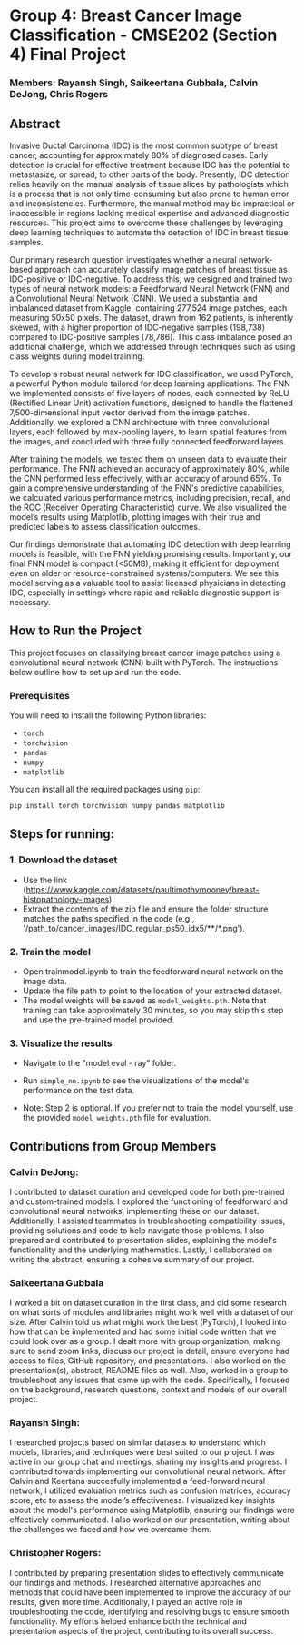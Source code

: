 # Group 4: Breast Cancer Image Classification - CMSE202 (Section 4) Final Project
### Members: Rayansh Singh, Saikeertana Gubbala, Calvin DeJong, Chris Rogers

## Abstract

Invasive Ductal Carcinoma (IDC) is the most common subtype of breast cancer, accounting for approximately 80% of diagnosed cases. Early detection is crucial for effective treatment because IDC has the potential to metastasize, or spread, to other parts of the body. Presently, IDC detection relies heavily on the manual analysis of tissue slices by pathologists which is a process that is not only time-consuming but also prone to human error and inconsistencies. Furthermore, the manual method may be impractical or inaccessible in regions lacking medical expertise and advanced diagnostic resources. This project aims to overcome these challenges by leveraging deep learning techniques to automate the detection of IDC in breast tissue samples.

Our primary research question investigates whether a neural network-based approach can accurately classify image patches of breast tissue as IDC-positive or IDC-negative. To address this, we designed and trained two types of neural network models: a Feedforward Neural Network (FNN) and a Convolutional Neural Network (CNN). We used a substantial and imbalanced dataset from Kaggle, containing 277,524 image patches, each measuring 50x50 pixels. The dataset, drawn from 162 patients, is inherently skewed, with a higher proportion of IDC-negative samples (198,738) compared to IDC-positive samples (78,786). This class imbalance posed an additional challenge, which we addressed through techniques such as using class weights during model training.

To develop a robust neural network for IDC classification, we used PyTorch, a powerful Python module tailored for deep learning applications. The FNN we implemented consists of five layers of nodes, each connected by ReLU (Rectified Linear Unit) activation functions, designed to handle the flattened 7,500-dimensional input vector derived from the image patches. Additionally, we explored a CNN architecture with three convolutional layers, each followed by max-pooling layers, to learn spatial features from the images, and concluded with three fully connected feedforward layers.

After training the models, we tested them on unseen data to evaluate their performance. The FNN achieved an accuracy of approximately 80%, while the CNN performed less effectively, with an accuracy of around 65%. To gain a comprehensive understanding of the FNN's predictive capabilities, we calculated various performance metrics, including precision, recall, and the ROC (Receiver Operating Characteristic) curve. We also visualized the model’s results using Matplotlib, plotting images with their true and predicted labels to assess classification outcomes.

Our findings demonstrate that automating IDC detection with deep learning models is feasible, with the FNN yielding promising results. Importantly, our final FNN model is compact (<50MB), making it efficient for deployment even on older or resource-constrained systems/computers. We see this model serving as a valuable tool to assist licensed physicians in detecting IDC, especially in settings where rapid and reliable diagnostic support is necessary.

## How to Run the Project

This project focuses on classifying breast cancer image patches using a convolutional neural network (CNN) built with PyTorch. The instructions below outline how to set up and run the code.

### Prerequisites

You will need to install the following Python libraries:
- `torch`
- `torchvision`
- `pandas`
- `numpy`
- `matplotlib`

You can install all the required packages using `pip`:

```bash
pip install torch torchvision numpy pandas matplotlib
```
## Steps for running: 
### 1. Download the dataset
   * Use the link (https://www.kaggle.com/datasets/paultimothymooney/breast-histopathology-images).
   * Extract the contents of the zip file and ensure the folder structure matches the paths specified in the code (e.g., '/path_to/cancer_images/IDC_regular_ps50_idx5/**/*.png').
### 2. Train the model
* Open trainmodel.ipynb to train the feedforward neural network on the image data.
* Update the file path to point to the location of your extracted dataset.
* The model weights will be saved as ```model_weights.pth```. Note that training can take approximately 30 minutes, so you may skip this step and use the pre-trained model provided.
### 3. Visualize the results 
* Navigate to the "model eval - ray" folder.
* Run ```simple_nn.ipynb``` to see the visualizations of the model's performance on the test data.

* Note: Step 2 is optional. If you prefer not to train the model yourself, use the provided ```model_weights.pth``` file for evaluation.


## Contributions from Group Members
### Calvin DeJong: 
I contributed to dataset curation and developed code for both pre-trained and custom-trained models. I explored the functioning of feedforward and convolutional neural networks, implementing these on our dataset. Additionally, I assisted teammates in troubleshooting compatibility issues, providing solutions and code to help navigate those problems. I also prepared and contributed to presentation slides, explaining the model's functionality and the underlying mathematics. Lastly, I collaborated on writing the abstract, ensuring a cohesive summary of our project. 

### Saikeertana Gubbala
I worked a bit on dataset curation in the first class, and did some research on what sorts of modules and libraries might work well with a dataset of our size. After Calvin told us what might work the best (PyTorch), I looked into how that can be implemented and had some initial code written that we could look over as a group. I dealt more with group organization, making sure to send zoom links, discuss our project in detail, ensure everyone had access to files, GitHub repository, and presentations. I also worked on the presentation(s), abstract, README files as well. Also, worked in a group to troubleshoot any issues that came up with the code. Specifically, I focused on the background, research questions, context and models of our overall project. 

### Rayansh Singh:

I researched projects based on similar datasets to understand which models, libraries, and techniques were best suited to our project. I was active in our group chat and meetings, sharing my insights and progress. I contributed towards implementing our convolutional neural network. After Calvin and Keertana succesfully implemented a feed-forward neural network, I utilized evaluation metrics such as confusion matrices, accuracy score, etc to assess the model’s effectiveness. I visualized key insights about the model's performance using Matplotlib, ensuring our findings were effectively communicated. I also worked on our presentation, writing about the challenges we faced and how we overcame them.


### Christopher Rogers:

I contributed by preparing presentation slides to effectively communicate our findings and methods. I researched alternative approaches and methods that could have been implemented to improve the accuracy of our results, given more time. Additionally, I played an active role in troubleshooting the code, identifying and resolving bugs to ensure smooth functionality. My efforts helped enhance both the technical and presentation aspects of the project, contributing to its overall success.
